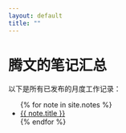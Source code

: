 ```yaml
---
layout: default
title: ""
---
```


# 腾文的笔记汇总

以下是所有已发布的月度工作记录：

<ul>
  {% for note in site.notes %}
    <li>
      <a href="{{ note.url }}">{{ note.title }}</a>
    </li>
  {% endfor %}
</ul>
